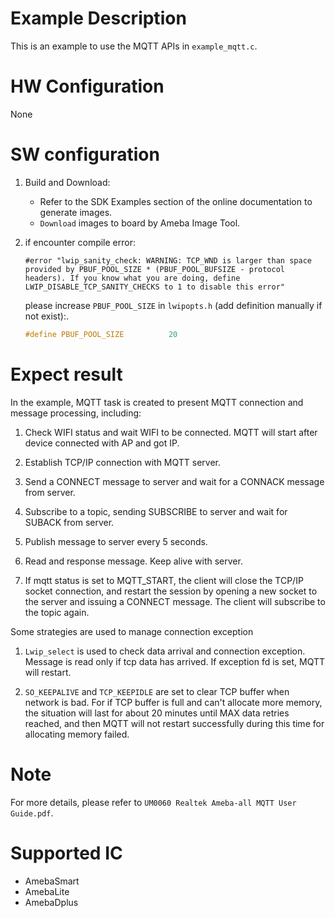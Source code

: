 # Example Description

This is an example to use the MQTT APIs in `example_mqtt.c`.

# HW Configuration

None

# SW configuration

1. Build and Download:
   * Refer to the SDK Examples section of the online documentation to generate images.
   * `Download` images to board by Ameba Image Tool.

2. if encounter compile error:
	```
	#error "lwip_sanity_check: WARNING: TCP_WND is larger than space provided by PBUF_POOL_SIZE * (PBUF_POOL_BUFSIZE - protocol headers). If you know what you are doing, define LWIP_DISABLE_TCP_SANITY_CHECKS to 1 to disable this error"
	```
	please increase `PBUF_POOL_SIZE` in `lwipopts.h` (add definition manually if not exist):.
	```C
	#define PBUF_POOL_SIZE          20
	```

# Expect result

In the example, MQTT task is created to present MQTT connection and message processing, including:
1. Check WIFI status and wait WIFI to be connected. MQTT will start after device connected with AP and got IP.

2. Establish TCP/IP connection with MQTT server.

3. Send a CONNECT message to server and wait for a CONNACK message from server.

4. Subscribe to a topic, sending SUBSCRIBE to server and wait for SUBACK from server.

5. Publish message to server every 5 seconds.

6. Read and response message. Keep alive with server.

7. If mqtt status is set to MQTT_START, the client will close the TCP/IP socket connection, and restart the session by opening a new socket to the server and issuing a CONNECT message. The client will subscribe to the topic again.

Some strategies are used to manage connection exception
1. `Lwip_select` is used to check data arrival and connection exception. Message is read only if tcp data has arrived. If exception fd is set, MQTT will restart.

2. `SO_KEEPALIVE` and `TCP_KEEPIDLE` are set to clear TCP buffer when network is bad. For if TCP buffer is full and can't allocate more memory, the situation will last for about 20 minutes until MAX data retries reached, and then MQTT will not restart successfully during this time for allocating memory failed.

# Note

For more details, please refer to `UM0060 Realtek Ameba-all MQTT User Guide.pdf`.

# Supported IC

- AmebaSmart
- AmebaLite
- AmebaDplus
